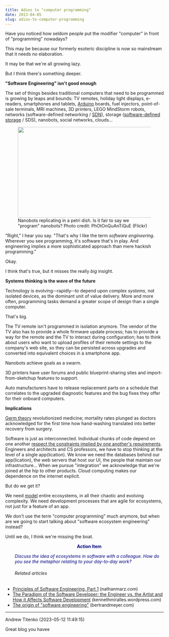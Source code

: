 ```yaml
---
title: Adios to "computer programming"
date: 2013-04-05
slug: adios-to-computer-programming
---
```


Have you noticed how seldom people put the modifier "computer" in front of "programming" nowadays?

This may be because our formerly esoteric discipline is now so mainstream that it needs no elaboration.

It may be that we're all growing lazy.

But I think there's something deeper.

<strong>"Software Engineering" isn't good enough</strong>

The set of things besides traditional computers that need to be programmed is growing by leaps and bounds: TV remotes, holiday light displays, e-readers, smartphones and tablets, <a class="zem_slink" title="Arduino" href="http://arduino.cc" target="_blank" rel="homepage">Arduino</a> boards, fuel injectors, point-of-sale terminals, MRI machines, 3D printers, LEGO MindStorm robots, networks (software-defined networking / <a title="Software-defined networking" href="http://en.wikipedia.org/wiki/Software-defined_networking" target="_blank" rel="wikipedia">SDN</a>), storage (<a title="Software defined storage" href="http://en.wikipedia.org/wiki/Software_defined_storage" target="_blank" rel="wikipedia">software-defined storage</a> / SDS), nanobots, social networks, clouds...

<figure><img alt="" src="http://farm1.staticflickr.com/229/484826733_713c781d55.jpg" width="432" height="288" /><figcaption>Nanobots replicating in a petri dish. Is it fair to say we "program" nanobots? Photo credit: PhOtOnQuAnTiQuE (Flickr)</figcaption></figure>

"Right," I hear you say. "That's why I like the term <em>software engineering</em>. Wherever you see programming, it's software that's in play. And engineering implies a more sophisticated approach than mere hackish programming."

Okay.

I think that's true, but it misses the really <em>big</em> insight.<!--more-->

<strong>Systems thinking is the wave of the future</strong>

Technology is evolving--rapidly--to depend upon complex <em>systems</em>, not isolated devices, as the dominant unit of value delivery. More and more often, programming tasks demand a greater scope of design than a single computer.

That's big.

The TV remote isn't programmed in isolation anymore. The vendor of the TV also has to provide a whole firmware update process; has to provide a way for the remote and the TV to interact during configuration; has to think about users who want to upload profiles of their remote settings to the company's web site, so they can be persisted across upgrades and converted into equivalent choices in a smartphone app.

Nanobots achieve goals as a swarm.

3D printers have user forums and public blueprint-sharing sites and import-from-sketchup features to support.

Auto manufacturers have to release replacement parts on a schedule that correlates to the upgraded diagnostic features and the bug fixes they offer for their onboard computers.

<strong>Implications</strong>

<a title="History of Germ Theory" href="http://www.sciencemuseum.org.uk/broughttolife/techniques/germtheory.aspx" target="_blank">Germ theory</a> revolutionized medicine; mortality rates plunged as doctors acknowledged for the first time how hand-washing translated into better recovery from surgery.

Software is just as interconnected. Individual chunks of code depend on one another <a title="The 8th Characteristic" href="designing-an-apex-predator.md">respect the constraints implied by one another's requirements</a>. Engineers and architects and CS professors, we have to stop thinking at the level of a single app(lication). We know we need the databases behind our app(lication), the web servers that host our UI, the people that maintain our infrastructure... When we pursue "integration" we acknowledge that we're joined at the hip to other products. Cloud computing makes our dependence on the internet explicit.

But do we get it?

We need <a title="Metrics, Plumb Lines, and System Thinking" href="why-mental-models-matter.md">model</a> entire ecosystems, in all their chaotic and evolving complexity. We need development processes that are agile for ecosystems, not just for a feature of an app.

We don't use the term "computer programming" much anymore, but when are we going to start talking about "software ecosystem engineering" instead?

Until we do, I think we're missing the boat.
<p style="padding-left:30px;text-align:center;"><strong><span style="color:#000080;">Action Item</span></strong></p>
<p style="padding-left:30px;"><span style="color:#000080;"><em>Discuss the idea of ecosystems in software with a colleague. How do you see the metaphor relating to your day-to-day work?</em></span></p>

<h6 style="font-size:1em;padding-left:30px;">Related articles</h6>
<ul class="zemanta-article-ul">
	<li><a href="http://nathanmarz.com/blog/principles-of-software-engineering-part-1.html" target="_blank">Principles of Software Engineering, Part 1</a> (nathanmarz.com)</li>
	<li><a href="the-paradigm-of-the-software-developer-the-engineer-vs-the-artist-and-how-it-affects-software-development.md" target="_blank">The Paradigm of the Software Developer: the Engineer vs. the Artist and How it Affects Software Development</a> (kennethmiralles.wordpress.com)</li>
	<li><a href="the-origin-of-software-engineering.md" target="_blank">The origin of "software engineering"</a> (bertrandmeyer.com)</li>
</ul>

---

Andrew Titenko (2023-05-12 11:49:15)

Great blog you havee